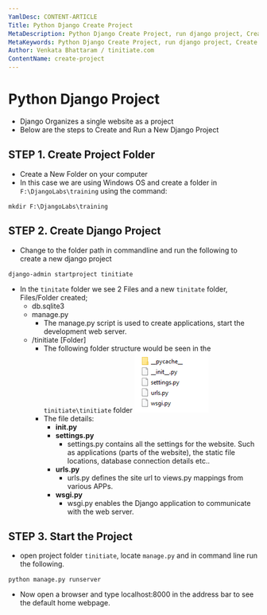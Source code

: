 ```yaml
---
YamlDesc: CONTENT-ARTICLE
Title: Python Django Create Project
MetaDescription: Python Django Create Project, run django project, Create HomePage, create sample page, example code, tutorials
MetaKeywords: Python Django Create Project, run django project, Create HomePage, create sample page, example code, tutorials
Author: Venkata Bhattaram / tinitiate.com
ContentName: create-project
---
```


# Python Django Project
* Django Organizes a single website as a project
* Below are the steps to Create and Run a New Django Project


## STEP 1. Create Project Folder
* Create a New Folder on your computer
* In this case we are using Windows OS and create a folder in 
  `F:\DjangoLabs\training` using the command:
```
mkdir F:\DjangoLabs\training
```


## STEP 2. Create Django Project
* Change to the folder path in commandline and run the following to create a 
  new django project
```
django-admin startproject tinitiate
```
* In the `tinitate` folder we see 2 Files and a new `tinitate` folder, Files/Folder created;
    * db.sqlite3
    * manage.py
      * The manage.py script is used to create applications, start the 
        development web server.
    * /tinitiate [Folder]
        * The following folder structure would be seen in the `tinitiate\tinitiate` folder
        ![django project folder structure](django-project-folder-structure.png "django project folder structure")
        * The file details:
          * **__init__.py**
          * **settings.py**
            * settings.py contains all the settings for the website. Such as applications 
              (parts of the website), the static file locations, database connection details etc..
          * **urls.py**
            * urls.py defines the site url to views.py mappings from various APPs.
          * **wsgi.py**
            * wsgi.py enables the Django application to communicate with the web server.


## STEP 3. Start the Project
* open project folder `tinitiate`, locate `manage.py` and in command 
  line run the following.
```
python manage.py runserver
```
* Now open a browser and type localhost:8000 in the address bar to see the 
  default home webpage.
